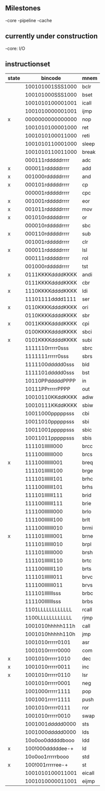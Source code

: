 ## Milestones
-core
-pipeline
-cache

## currently under construction
-core: I/O

## instructionset
| state | bincode | mnem |
| ----- | ----------------- | ----- |
|       | 100101001SSS1000 | bclr |
|       | 100101000SSS1000 | bset |
|       | 1001010100001001 | icall|
|       | 1001010000001001 | ijmp |
|   x   | 0000000000000000 | nop  |
|       | 1001010100001000 | ret  |
|       | 1001010100011000 | reti |
|       | 1001010110001000 | sleep|
|       | 1001010110011000 | break|
|       | 000111rdddddrrrr | adc  |
|   x   | 000011rdddddrrrr | add  |
|   x   | 001000rdddddrrrr | and  |
|   x   | 000101rdddddrrrr | cp	  | 
|       | 000001rdddddrrrr | cpc  |
|   x   | 001001rdddddrrrr | eor  |
|   x   | 001011rdddddrrrr | mov  | 
|   x   | 001010rdddddrrrr | or   | 
|       | 000010rdddddrrrr | sbc  |
|   x   | 000110rdddddrrrr | sub  | 
|       | 001001rdddddrrrr | clr  |
|   x   | 000011rdddddrrrr | lsl  |
|       | 000111rdddddrrrr | rol  |
|       | 001000rdddddrrrr | tst  |
|   x   | 0111KKKKddddKKKK | andi |  
|       | 0111KKKKddddKKKK | cbr  |   
|   x   | 1110KKKKddddKKKK | ldi  |
|       | 11101111dddd1111 | ser  |   
|   x   | 0110KKKKddddKKKK | ori  |
|       | 0110KKKKddddKKKK | sbr  |
|   x   | 0011KKKKddddKKKK | cpi  |
|       | 0100KKKKddddKKKK | sbci |
|   x   | 0101KKKKddddKKKK | subi |
|       | 1111110rrrrr0sss | sbrc |
|       | 1111111rrrrr0sss | sbrs |
|       | 1111100ddddd0sss | bld  |
|       | 1111101ddddd0sss | bst  |
|       | 10110PPdddddPPPP | in   |
|       | 10111PPrrrrrPPPP | out  |
|       | 10010110KKddKKKK | adiw |
|       | 10010111KKddKKKK | sbiw |
|       | 10011000pppppsss | cbi  |
|       | 10011010pppppsss | sbi  |
|       | 10011001pppppsss | sbic |
|       | 10011011pppppsss | sbis |
|       | 111101lllllll000 | brcc |
|       | 111100lllllll000 | brcs |
|   x   | 111100lllllll001 | breq | 
|       | 111101lllllll100 | brge | 
|       | 111101lllllll101 | brhc |
|       | 111100lllllll101 | brhs |
|       | 111101lllllll111 | brid |
|       | 111100lllllll111 | brie | 
|       | 111100lllllll000 | brlo |
|       | 111100lllllll100 | brlt | 
|       | 111100lllllll010 | brmi | 
|   x   | 111101lllllll001 | brne | 
|       | 111101lllllll010 | brpl |
|       | 111101lllllll000 | brsh |
|       | 111101lllllll110 | brtc |
|       | 111100lllllll110 | brts |
|       | 111101lllllll011 | brvc |
|       | 111100lllllll011 | brvs |
|       | 111101lllllllsss | brbc |
|       | 111100lllllllsss | brbs |
|       | 1101LLLLLLLLLLLL | rcall|
|       | 1100LLLLLLLLLLLL | rjmp |
|       | 1001010hhhhh111h | call |
|       | 1001010hhhhh110h | jmp  |
|       | 1001010rrrrr0101 | asr  |
|       | 1001010rrrrr0000 | com  | 
|   x   | 1001010rrrrr1010 | dec  |
|   x   | 1001010rrrrr0011 | inc  |
|   x   | 1001010rrrrr0110 | lsr  |
|       | 1001010rrrrr0001 | neg  |
|       | 1001000rrrrr1111 | pop  |
|       | 1001001rrrrr1111 | push |
|       | 1001010rrrrr0111 | ror  |
|       | 1001010rrrrr0010 | swap | 
|       | 1001001ddddd0000 | sts  |
|       | 1001000ddddd0000 | lds  |
|       | 10o0oo0dddddbooo | ldd  |
|   x   | 100!000dddddee-+ | ld   |
|       | 10o0oo1rrrrrbooo | std  |
|   x   | 100!001rrrrree-+ | st   |
|       | 1001010100011001 | eicall|
|       | 1001010000011001 | eijmp|
